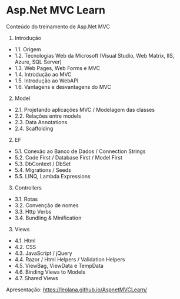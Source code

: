 # Asp.Net MVC Learn
Conteúdo do treinamento de Asp.Net MVC

1. Introdução
  * 1.1. Origem
  * 1.2. Tecnologias Web da Microsoft (Visual Studio, Web Matrix, IIS, Azure, SQL Server)
  * 1.3. Web Pages, Web Forms e MVC
  * 1.4. Introdução ao MVC
  * 1.5. Introdução ao WebAPI
  * 1.6. Vantagens e desvantagens do MVC
2. Model
  * 2.1. Projetando aplicações MVC / Modelagem das classes
  * 2.2. Relações entre models
  * 2.3. Data Annotations
  * 2.4. Scaffolding
2. EF
  * 5.1. Conexão ao Banco de Dados / Connection Strings
  * 5.2. Code First / Database First / Model First
  * 5.3. DbContext / DbSet
  * 5.4. Migrations / Seeds
  * 5.5. LINQ, Lambda Expressions
3. Controllers
  * 3.1. Rotas
  * 3.2. Convenção de nomes
  * 3.3. Http Verbs
  * 3.4. Bundling & Minification
3. Views
  * 4.1. Html
  * 4.2. CSS
  * 4.3. JavaScript / jQuery
  * 4.4. Razor / Html Helpers / Validation Helpers
  * 4.5. ViewBag, ViewData e TempData
  * 4.6. Binding Views to Models
  * 4.7. Shared Views


Apresentação:
https://leolana.github.io/AspnetMVCLearn/
